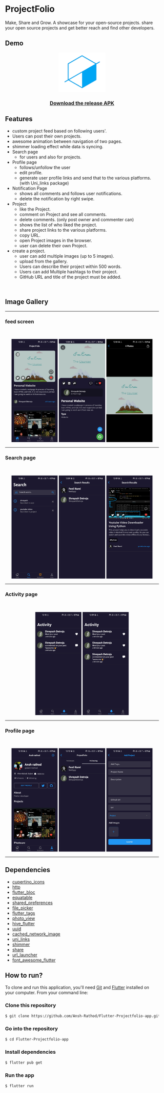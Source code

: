 # **ProjectFolio**

Make, Share and Grow. A showcase for your open-source projects.
share your open source projects and get better reach and find other developers.

## **Demo**

<p align="center">
<img src="assets/logo.png" alt="logo" width="30%"/>

<h3 align="center"><a href="">Download the release APK</a></h3>
</p>

## **Features**

- custom project feed based on following users'.
- Users can post their own projects.
- awesome animation between navigation of two pages.
- shimmer loading effect while data is syncing.
- Search page
  - for users and also for projects.
- Profile page
  - follows/unfollow the user
  - edit profile.
  - generate user profile links and send that to the various platforms. (with Uni_links package)
- Notification Page
  - shows all comments and follows user notifications.
  - delete the notification by right swipe.
- Project
  - like the Project.
  - comment on Project and see all comments.
  - delete comments. (only post owner and commenter can)
  - shows the list of who liked the project.
  - share project links to the various platforms.
  - copy URL.
  - open Project images in the browser.
  - user can delete their own Project.
- create a project.
  - user can add multiple images (up to 5 images).
  - upload from the gallery.
  - Users can describe their project within 500 words.
  - Users can add Multiple hashtags to their project.
  - GitHub URL and title of the project must be added.

<br/>

## **Image Gallery**

<hr/>

### **feed screen**

<br>

<p align="center">
<img src="screenshots/Screenshot_20211218-120445.jpg" alt="Gallery Image" width="30%" />
<img src="screenshots/Screenshot_20211218-120450.jpg" alt="Gallery Image" width="30%" />
<img src="screenshots/Screenshot_20211218-120453.jpg" alt="Gallery Image" width="30%" />
</p>
<hr/>

### **Search page**

<br>

<p align="center">
<img src="screenshots/Screenshot_20211218-120842.jpg" alt="Gallery Image" width="30%" />
<img src="screenshots/Screenshot_20211218-120939.jpg" alt="Gallery Image" width="30%" />
<img src="screenshots\Screenshot_20211218-120948.jpg" alt="Gallery Image" width="30%" />
</p>
<hr/>

### **Activity page**

<br>

<p align="center">
<img src="screenshots/Screenshot_20211218-121009.jpg" alt="Gallery Image" width="30%" />
<img src="screenshots/Screenshot_20211218-120956.jpg" alt="Gallery Image" width="30%" />
</p>
<hr/>

### **Profile page**

<br>

<p align="center">
<img src="screenshots/Screenshot_20211218-121015.jpg" alt="Gallery Image" width="30%" />
<img src="screenshots/Screenshot_20211218-121023.jpg" alt="Gallery Image" width="30%" />
<img src="screenshots/Screenshot_20211218-121028.jpg" alt="Gallery Image" width="30%" />
</p>
<hr/>

## **Dependencies**

- [cupertino_icons](https://pub.dev/packages/cupertino_icons)
- [http](https://pub.dev/packages/http)
- [flutter_bloc](https://pub.dev/packages/flutter_bloc)
- [equatable](https://pub.dev/packages/equatable)
- [shared_preferences](https://pub.dev/packages/shared_preferences)
- [file_picker](https://pub.dev/packages/file_picker)
- [flutter_tags](https://pub.dev/packages/flutter_tags)
- [photo_view](https://pub.dev/packages/photo_view)
- [hive_flutter](https://pub.dev/packages/hive_flutter)
- [uuid](https://pub.dev/packages/uuid)
- [cached_network_image](https://pub.dev/packages/cached_network_image)
- [uni_links](https://pub.dev/packages/uni_links)
- [shimmer](https://pub.dev/packages/shimmer)
- [share](https://pub.dev/packages/share)
- [url_launcher](https://pub.dev/packages/url_launcher)
- [font_awesome_flutter](https://pub.dev/packages/font_awesome_flutter)

## **How to run?**

To clone and run this application, you'll need [Git](https://git-scm.com/downloads) and [Flutter](https://flutter.dev/docs/get-started/install) installed on your computer. From your command line:

### Clone this repository

```bash
$ git clone https://github.com/Ansh-Rathod/Flutter-Projectfolio-app.git
```

### Go into the repository

```bash
$ cd Flutter-Projectfolio-app
```

### Install dependencies

```bash
$ flutter pub get
```

### Run the app

```bash
$ flutter run
```
